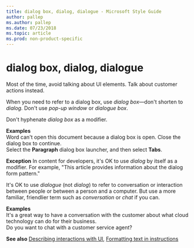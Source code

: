```yaml
---
title: dialog box, dialog, dialogue - Microsoft Style Guide
author: pallep
ms.author: pallep
ms.date: 07/23/2018
ms.topic: article
ms.prod: non-product-specific
---
```


# dialog box, dialog, dialogue

Most of the time, avoid talking about UI elements. Talk about customer actions instead.

When you need to refer to a dialog box, use *dialog box*—don't shorten to *dialog.* Don't use *pop-up window* or *dialogue box*.

Don't hyphenate *dialog box* as a modifier.

**Examples**  
Word can't open this document because a dialog box is open. Close the dialog box to continue.  
Select the **Paragraph** dialog box launcher, and then select **Tabs**.   

**Exception** In content for developers, it's OK to use *dialog* by itself as a modifier. For example, "This article provides information about the dialog form pattern."

It's OK to use *dialogue* (not *dialog*) to refer to conversation or interaction between people or between a person and a computer. But use a more familiar, friendlier term such as *conversation* or *chat* if you can.

**Examples**   
It's a great way to have a conversation with the customer about what cloud technology can do for their business.  
Do you want to chat with a customer service agent?

**See also** [Describing interactions with UI](~/procedures-instructions/describing-interactions-with-ui.md), [Formatting text in instructions](~/procedures-instructions/formatting-text-in-instructions.md)  

